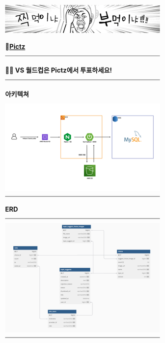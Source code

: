 ![main.png](img/main-banner.png)

## 🚀<a href="https://pictz.site">Pictz</a>

---

## 👊🏻 VS 월드컵은 Pictz에서 투표하세요!

--- 

## 아키텍쳐
![architecture.png](img/architecture.png)

---


## ERD

---
![db.png](img/db.png)

---

